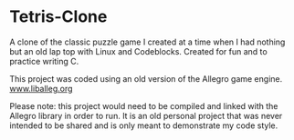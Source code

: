 # Tetris-Clone
A clone of the classic puzzle game I created at a time when I had nothing but an old lap top with Linux and Codeblocks. Created for fun and to practice writing C.

This project was coded using an old version of the Allegro game engine. www.liballeg.org

Please note: this project would need to be compiled and linked with the Allegro library in order to run. It is an old personal project that was never intended to be shared and is only meant to demonstrate my code style.
